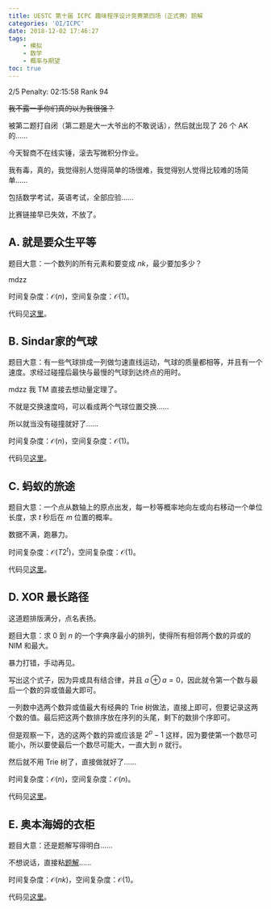 ```yaml
---
title: UESTC 第十届 ICPC 趣味程序设计竞赛第四场（正式赛）题解
categories: 'OI/ICPC'
date: 2018-12-02 17:46:27
tags:
	- 模拟
	- 数学
	- 概率与期望
toc: true
---
```


2/5 Penalty: 02:15:58 Rank 94
<!-- more -->

~~我不露一手你们真的以为我很强？~~

被第二题打自闭（第二题是大一大爷出的不敢说话），然后就出现了 $26$ 个 AK 的……

今天智商不在线实锤，滚去写微积分作业。

我有毒，真的，我觉得别人觉得简单的场很难，我觉得别人觉得比较难的场简单……

包括数学考试，英语考试，全部应验……

比赛链接早已失效，不放了。

## A. 就是要众生平等

题目大意：一个数列的所有元素和要变成 $nk$，最少要加多少？

mdzz

时间复杂度：$\mathcal{O}(n)$，空间复杂度：$\mathcal{O}(1)$。

代码见[这里](https://github.com/HeRaNO/OI-ICPC-Codes/blob/master/Contest/The%2010th%20UESTC%20Fun%20Programming%20Contest%20-%202nd%20Phase/A.cpp)。

## B. Sindar家的气球

题目大意：有一些气球排成一列做匀速直线运动，气球的质量都相等，并且有一个速度。求经过碰撞后最快与最慢的气球到达终点的用时。

mdzz 我 TM 直接去想动量定理了。

不就是交换速度吗，可以看成两个气球位置交换……

所以就当没有碰撞就好了……

时间复杂度：$\mathcal{O}(n)$，空间复杂度：$\mathcal{O}(1)$。

代码见[这里](https://github.com/HeRaNO/OI-ICPC-Codes/blob/master/Contest/The%2010th%20UESTC%20Fun%20Programming%20Contest%20-%202nd%20Phase/B.cpp)。

## C. 蚂蚁的旅途

题目大意：一个点从数轴上的原点出发，每一秒等概率地向左或向右移动一个单位长度，求 $t$ 秒后在 $m$ 位置的概率。

数据不满，跑暴力。

时间复杂度：$\mathcal{O}(T2^t)$，空间复杂度：$\mathcal{O}(1)$。

代码见[这里](https://github.com/HeRaNO/OI-ICPC-Codes/blob/master/Contest/The%2010th%20UESTC%20Fun%20Programming%20Contest%20-%202nd%20Phase/C.cpp)。

## D. XOR 最长路径

这道题排版满分，点名表扬。

题目大意：求 $0$ 到 $n$ 的一个字典序最小的排列，使得所有相邻两个数的异或的 NIM 和最大。

暴力打错，手动再见。

写出这个式子，因为异或具有结合律，并且 $a\oplus a=0$，因此就令第一个数与最后一个数的异或值最大即可。

一列数中选两个数异或值最大有经典的 Trie 树做法，直接上即可，但要记录这两个数的值。最后把这两个数排序放在序列的头尾，剩下的数排个序即可。

但是观察一下，选的这两个数的异或应该是 $2^p-1$ 这样，因为要使第一个数尽可能小，所以要使最后一个数尽可能大，一直大到 $n$ 就行。

然后就不用 Trie 树了，直接做就好了……

时间复杂度：$\mathcal{O}(n)$，空间复杂度：$\mathcal{O}(n)$。

代码见[这里](https://github.com/HeRaNO/OI-ICPC-Codes/blob/master/Contest/The%2010th%20UESTC%20Fun%20Programming%20Contest%20-%202nd%20Phase/D.cpp)。

## E. 奥本海姆的衣柜

题目大意：还是题解写得明白……

不想说话，直接粘[题解](https://blog.csdn.net/qq_39471664/article/details/84719578)……

时间复杂度：$\mathcal{O}(nk)$，空间复杂度：$\mathcal{O}(1)$。

代码见[这里](https://github.com/HeRaNO/OI-ICPC-Codes/blob/master/Contest/The%2010th%20UESTC%20Fun%20Programming%20Contest%20-%202nd%20Phase/E.cpp)。
